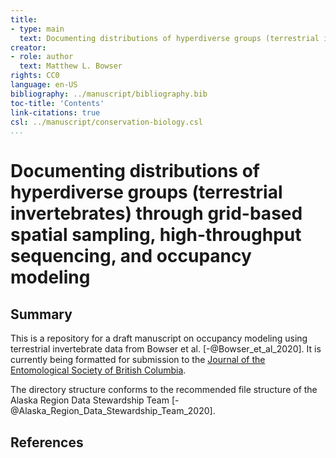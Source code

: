 ```yaml
---
title:
- type: main
  text: Documenting distributions of hyperdiverse groups (terrestrial invertebrates) through grid-based spatial sampling, high-throughput sequencing, and occupancy modeling
creator:
- role: author
  text: Matthew L. Bowser
rights: CC0
language: en-US
bibliography: ../manuscript/bibliography.bib
toc-title: 'Contents'
link-citations: true
csl: ../manuscript/conservation-biology.csl
...
```


# Documenting distributions of hyperdiverse groups (terrestrial invertebrates) through grid-based spatial sampling, high-throughput sequencing, and occupancy modeling

## Summary

This is a repository for a draft manuscript on occupancy modeling using terrestrial invertebrate data from Bowser et al. [-@Bowser_et_al_2020]. It is currently being formatted for submission to the [Journal of the Entomological Society of British Columbia](https://journal.entsocbc.ca/index.php/journal/index).

The directory structure conforms to the recommended file structure of the Alaska Region Data Stewardship Team [-@Alaska_Region_Data_Stewardship_Team_2020].

## References
